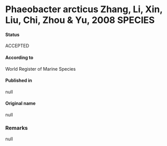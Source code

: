 # Phaeobacter arcticus Zhang, Li, Xin, Liu, Chi, Zhou & Yu, 2008 SPECIES

#### Status
ACCEPTED

#### According to
World Register of Marine Species

#### Published in
null

#### Original name
null

### Remarks
null